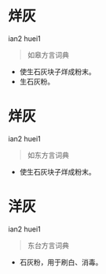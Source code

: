# 烊灰
ian2 huei1
> 如皋方言词典
- 使生石灰块子烊成粉末。
- 生石灰粉。

# 烊灰
ian2 huei1
> 如东方言词典
- 使生石灰块子烊成粉末。

# 洋灰
ian2 huei1
> 东台方言词典
- 石灰粉，用于刷白、消毒。
